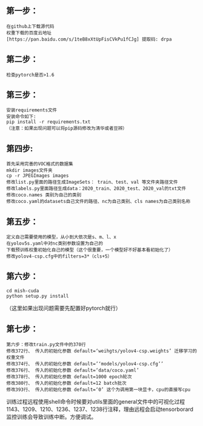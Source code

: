 


## 第一步：
    在github上下载源代码
    权重下载的百度云地址
    [https://pan.baidu.com/s/1teB8xXtUpFisCVkPu1fCJg] 提取码: drpa
## 第二步：
    检查pytorch是否>1.6

## 第三步：
    安装requirements文件
    安装命令如下:
    pip install -r requirements.txt
    （注意：如果出现问题可以将pip源码修改为清华或者豆辨）
    
## 第四步:
    首先采用完善的VOC格式的数据集
    mkdir images文件夹
    cp -r JPEGImages images
    修改list.py里面的路径生成ImageSets： train、test、val 等文件夹路径文件
    修改labels.py里面路径生成data：2020_train、2020_test、2020_val的txt文件
    修改coco.names 类别为自己的类别
    修改coco.yaml的datasets自己文件的路径、nc为自己类别、cls names为自己类别名称
    
## 第五步：
    定义自己需要使用的模型，从小到大依次是s、m、l、x
    在yolov5s.yaml中对nc类别参数设置为自己的
    下载预训练权重初始化自己的模型（这个很重要，一个模型好不好基本看初始化了）
    修改yolov4-csp.cfg中的filters=3*（cls+5）
    
## 第六步：
    cd mish-cuda
    python setup.py install
   （这里如果出现问题需要先配置好pytorch就行）

## 第七步：
    第六步：修改train.py文件中的370行
    修改372行、 传入的初始化参数 default=‘weihgts/yolov4-csp.weights’ 迁移学习的权重文件
    修改374行、 传入的初始化参数 default=’‘models/yolov4-csp.cfg’’
    修改376行、 传入的初始化参数 default=‘data/coco.yaml’
    修改378行、 传入的初始化参数 default=1000 epoch轮次
    修改380行、 传入的初始化参数 default=12 batch批次
    修改393行、 传入的初始化参数 default=‘0’ 这个为调用第一块显卡，cpu的直接写cpu

   训练过程远程使用shell命令时候要对utils里面的general文件中的可视化过程1143、1209、1210、1236、1237、1238行注释，理由远程会启动tensorborard监控训练会导致训练中断。方便调试。
    
